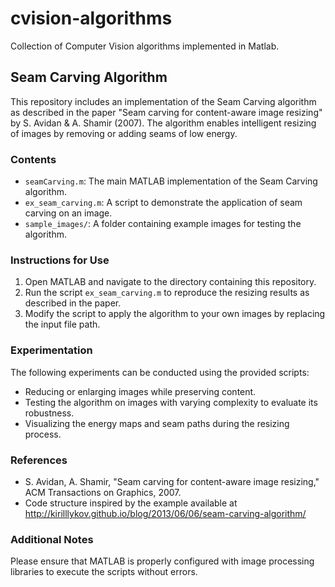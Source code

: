 cvision-algorithms
==================

Collection of Computer Vision algorithms implemented in Matlab.

## Seam Carving Algorithm

This repository includes an implementation of the Seam Carving algorithm as described in 
the paper "Seam carving for content-aware image resizing" by S. Avidan & A. Shamir (2007). 
The algorithm enables intelligent resizing of images by removing or adding seams of low energy.

### Contents

- `seamCarving.m`: The main MATLAB implementation of the Seam Carving algorithm.
- `ex_seam_carving.m`: A script to demonstrate the application of seam carving on an image.
- `sample_images/`: A folder containing example images for testing the algorithm.

### Instructions for Use

1. Open MATLAB and navigate to the directory containing this repository.
2. Run the script `ex_seam_carving.m` to reproduce the resizing results as described in the paper.
3. Modify the script to apply the algorithm to your own images by replacing the input file path.

### Experimentation

The following experiments can be conducted using the provided scripts:
- Reducing or enlarging images while preserving content.
- Testing the algorithm on images with varying complexity to evaluate its robustness.
- Visualizing the energy maps and seam paths during the resizing process.

### References

- S. Avidan, A. Shamir, "Seam carving for content-aware image resizing," ACM Transactions on Graphics, 2007.
- Code structure inspired by the example available at http://kirilllykov.github.io/blog/2013/06/06/seam-carving-algorithm/

### Additional Notes

Please ensure that MATLAB is properly configured with image processing libraries to execute the scripts without errors.
